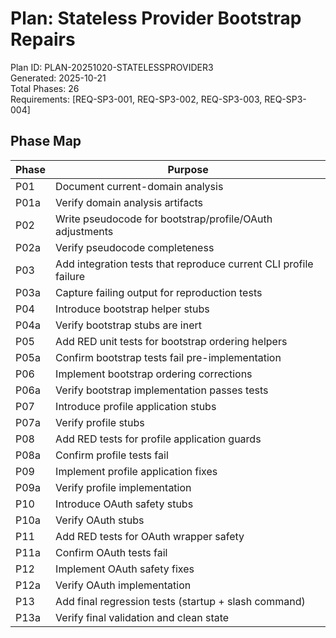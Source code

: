 # Plan: Stateless Provider Bootstrap Repairs

Plan ID: PLAN-20251020-STATELESSPROVIDER3  
Generated: 2025-10-21  
Total Phases: 26  
Requirements: [REQ-SP3-001, REQ-SP3-002, REQ-SP3-003, REQ-SP3-004]

## Phase Map
| Phase | Purpose |
|-------|---------|
| P01 | Document current-domain analysis |
| P01a | Verify domain analysis artifacts |
| P02 | Write pseudocode for bootstrap/profile/OAuth adjustments |
| P02a | Verify pseudocode completeness |
| P03 | Add integration tests that reproduce current CLI profile failure |
| P03a | Capture failing output for reproduction tests |
| P04 | Introduce bootstrap helper stubs |
| P04a | Verify bootstrap stubs are inert |
| P05 | Add RED unit tests for bootstrap ordering helpers |
| P05a | Confirm bootstrap tests fail pre-implementation |
| P06 | Implement bootstrap ordering corrections |
| P06a | Verify bootstrap implementation passes tests |
| P07 | Introduce profile application stubs |
| P07a | Verify profile stubs |
| P08 | Add RED tests for profile application guards |
| P08a | Confirm profile tests fail |
| P09 | Implement profile application fixes |
| P09a | Verify profile implementation |
| P10 | Introduce OAuth safety stubs |
| P10a | Verify OAuth stubs |
| P11 | Add RED tests for OAuth wrapper safety |
| P11a | Confirm OAuth tests fail |
| P12 | Implement OAuth safety fixes |
| P12a | Verify OAuth implementation |
| P13 | Add final regression tests (startup + slash command) |
| P13a | Verify final validation and clean state |
